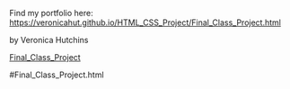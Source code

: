 Find my portfolio here: https://veronicahut.github.io/HTML_CSS_Project/Final_Class_Project.html 

 by <a id='https://veronicahut.github.io/HTML_CSS_Project/Final_Class_Project.html'>Veronica Hutchins</a> 
 
[Final_Class_Project](Final_Class_Project.html)
 
#Final_Class_Project.html
